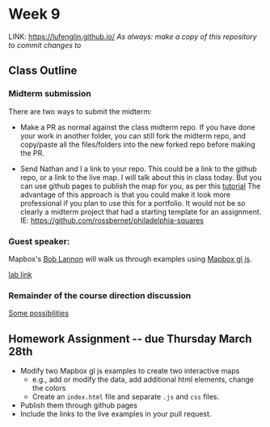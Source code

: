 # Week 9
LINK: https://lufenglin.github.io/
*As always: make a copy of this repository to commit changes to*

## Class Outline

### Midterm submission

There are two ways to submit the midterm:

- Make a PR as normal against the class midterm repo. If you have done your work in another folder, you can still fork the midterm repo, and copy/paste all the files/folders into the new forked repo before making the PR.

- Send Nathan and I a link to your repo. This could be a link to the github repo, or a link to the live map. I will talk about this in class today. But you can use github pages to publish the map for you, as per this [tutorial](https://guides.github.com/features/pages/) The advantage of this approach is that you could make it look more professional if you plan to use this for a portfolio. It would not be so clearly a midterm project that had a starting template for an assignment. IE: https://github.com/rossbernet/philadelphia-squares


### Guest speaker:

Mapbox's [Bob Lannon](https://www.mapbox.com/about/team/bob-lannon/) will walk us through examples using [Mapbox gl js](https://docs.mapbox.com/mapbox-gl-js/examples/).

[lab link](https://docs.mapbox.com/help/tutorials/choropleth-studio-gl-pt-1/)



### Remainder of the course direction discussion

[Some possibilities](https://github.com/MUSA611-CPLN692-spring2019/resources/blob/master/README.md#weeks-9-15---possible-directions)


## Homework Assignment -- due Thursday March 28th
- Modify two  Mapbox gl js examples to create two interactive maps
   - e.g., add or modify the data, add additional html elements, change the colors
   - Create an `index.html` file and separate `.js` and `css` files.
- Publish them through github pages
- Include the links to the live examples in your pull request.
